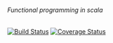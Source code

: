 ###### Functional programming in scala

[![Build Status](https://www.travis-ci.com/vitaliiShevchuk/fpinscala.svg?branch=master)](https://www.travis-ci.com/vitaliiShevchuk/fpinscala)
[![Coverage Status](https://coveralls.io/repos/github/vitaliiShevchuk/fpinscala/badge.svg?branch=master)](https://coveralls.io/github/vitaliiShevchuk/fpinscala?branch=master)



